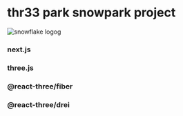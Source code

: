 # thr33 park snowpark project

![snowflake logog](https://user-images.githubusercontent.com/87661735/165913377-3b9acb0f-9cda-4c54-9631-bd2f9713370d.svg)

### next.js 
### three.js
### @react-three/fiber
### @react-three/drei
